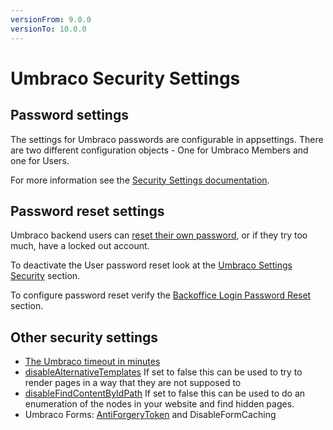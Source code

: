 ```yaml
---
versionFrom: 9.0.0
versionTo: 10.0.0
---
```


# Umbraco Security Settings

## Password settings

The settings for Umbraco passwords are configurable in appsettings. There are two different configuration objects - One for Umbraco Members and one for Users.

For more information see the [Security Settings documentation](../../V9-Config/SecuritySettings/#user-password-settings).

## Password reset settings

Umbraco backend users can [reset their own password](../password-reset.md), or if they try too much, have a locked out account.

To deactivate the User password reset look at the [Umbraco Settings Security](../../V9-Config/SecuritySettings/#allow-password-reset) section.

To configure password reset verify the [Backoffice Login Password Reset](../../../02-Grundlagen/Backoffice/Login/index.md#password-reset) section.

## Other security settings

- [The Umbraco timeout in minutes](../../V9-Config/GlobalSettings/#timeout)
- [disableAlternativeTemplates](../../V9-Config/WebRoutingSettings/#disable-alternative-templates) If set to false this can be used to try to render pages in a way that they are not supposed to
- [disableFindContentByIdPath](../../V9-Config/WebRoutingSettings/#disable-find-content-by-id-path) If set to false this can be used to do an enumeration of the nodes in your website and find hidden pages.
- Umbraco Forms: [AntiForgeryToken](../../../Add-ons/UmbracoForms/Developer/Configuration/index#enableantiforgerytoken) and DisableFormCaching
